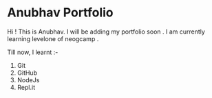 # Anubhav Portfolio

Hi ! This is Anubhav.
I will be adding my portfolio soon .
I am currently learning levelone of neogcamp .

Till now, I learnt :-
  1. Git 
  2. GitHub
  3. NodeJs
  4. Repl.it